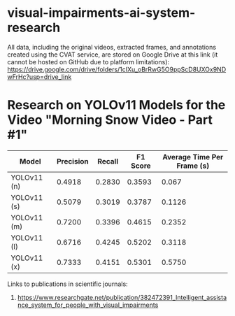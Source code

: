 # visual-impairments-ai-system-research

All data, including the original videos, extracted frames, and annotations created using the CVAT service, are stored on Google Drive at this link (it cannot be hosted on GitHub due to platform limitations):
https://drive.google.com/drive/folders/1cIXu_oBrRwG5O9ppScD8UXOx9NDwFrHc?usp=drive_link

# Research on YOLOv11 Models for the Video "Morning Snow Video - Part #1"

| Model | Precision | Recall | F1 Score | Average Time Per Frame (s) |
|-------------|-------------|-------------|-------------|-------------|
| YOLOv11 (n) | 0.4918 | 0.2830 | 0.3593 | 0.067 |
| YOLOv11 (s) | 0.5079 | 0.3019 | 0.3787 | 0.1126 |
| YOLOv11 (m) | 0.7200 | 0.3396 | 0.4615 | 0.2352 |
| YOLOv11 (l) | 0.6716 | 0.4245 | 0.5202 | 0.3118 |
| YOLOv11 (x) | 0.7333 | 0.4151 | 0.5301 | 0.5750 |

Links to publications in scientific journals:
1. https://www.researchgate.net/publication/382472391_Intelligent_assistance_system_for_people_with_visual_impairments
